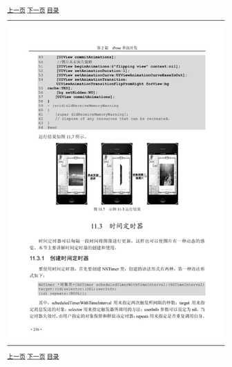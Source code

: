 [上一页](267.md) [下一页](269.md) [目录](../README.md)

***

![268](../images/268.png)

***

[上一页](267.md) [下一页](269.md) [目录](../README.md)